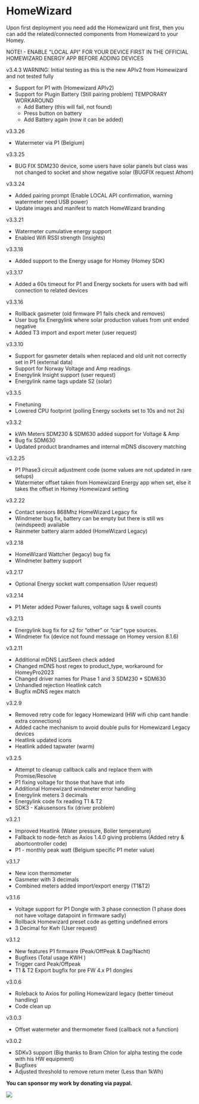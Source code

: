 # HomeWizard

Upon first deployment you need add the Homewizard unit first, then you can add the related/connected components from Homewizard to your Homey.

NOTE! - ENABLE "LOCAL API" FOR YOUR DEVICE FIRST IN THE OFFICIAL HOMEWIZARD ENERGY APP BEFORE ADDING DEVICES

v3.4.3
WARNING: Initial testing as this is the new APIv2 from Homewizard and not tested fully

- Support for P1 with (Homewizard APIv2)
- Support for Plugin Battery (Still pairing problem)
  TEMPORARY WORKAROUND
  - Add Battery (this will fail, not found)
  - Press button on battery
  - Add Battery again (now it can be added)

v3.3.26

- Watermeter via P1 (Belgium)

v3.3.25

- BUG FIX SDM230 device, some users have solar panels but class was not changed to socket and show negative solar (BUGFIX request Athom)

v3.3.24

- Added pairing prompt (Enable LOCAL API confirmation, warning watermeter need USB power)
- Update images and manifest to match HomeWizard branding

v3.3.21

- Watermeter cumulative energy support
- Enabled Wifi RSSI strength (Insights)

v3.3.18

- Added support to the Energy usage for Homey (Homey SDK)

v3.3.17

- Added a 60s timeout for P1 and Energy sockets for users with bad wifi connection to related devices

v3.3.16

- Rollback gasmeter (old firmware P1 fails check and removes)
- User bug fix Energylink where solar production values from unit ended negative
- Added T3 import and export meter (user request)

v3.3.10

- Support for gasmeter details when replaced and old unit not correctly set in P1 (external data)
- Support for Norway Voltage and Amp readings
- Energylink Insight support (user request)
- Energylink name tags update S2 (solar)

v3.3.5

- Finetuning
- Lowered CPU footprint (polling Energy sockets set to 10s and not 2s)

v3.3.2

- kWh Meters SDM230 & SDM630 added support for Voltage & Amp
- Bug fix SDM630
- Updated product brandnames and internal mDNS discovery matching

v3.2.25

- P1 Phase3 circuit adjustment code (some values are not updated in rare setups)
- Watermeter offset taken from Homewizard Energy app when set, else it takes the offset in Homey Homewizard setting

v3.2.22

- Contact sensors 868Mhz HomeWizard Legacy fix
- Windmeter bug fix, battery can be empty but there is still ws (windspeed) available
- Rainmeter battery alarm added (HomeWizard Legacy)

v3.2.18

- HomeWizard Wattcher (legacy) bug fix
- Windmeter battery support

v3.2.17

- Optional Energy socket watt compensation (User request)

v3.2.14

- P1 Meter added Power failures, voltage sags & swell counts

v3.2.13

- Energylink bug fix for s2 for “other” or “car” type sources.
- Windmeter fix (device not found message on Homey version 8.1.6)

v3.2.11

- Additional mDNS LastSeen check added
- Changed mDNS host regex to product_type, workaround for HomeyPro2023
- Changed driver names for Phase 1 and 3 SDM230 \* SDM630
- Unhandled rejection Heatlink catch
- Bugfix mDNS regex match

v3.2.9

- Removed retry code for legacy Homewizard (HW wifi chip cant handle extra connections)
- Added cache mechanism to avoid double pulls for Homewizard Legacy devices
- Heatlink updated icons
- Heatlink added tapwater (warm)

v3.2.5

- Attempt to cleanup callback calls and replace them with Promise/Resolve
- P1 fixing voltage for those that have that info
- Additional Homewizard windmeter error handling
- Energylink meters 3 decimals
- Energylink code fix reading T1 & T2
- SDK3 - Kakusensors fix (driver problem)

v3.2.1

- Improved Heatlink (Water pressure, Boiler temperature)
- Fallback to node-fetch as Axios 1.4.0 giving problems (Added retry & abortcontroller code)
- P1 - monthly peak watt (Belgium specific P1 meter value)

v3.1.7

- New icon thermometer
- Gasmeter with 3 decimals
- Combined meters added import/export energy (T1&T2)

v3.1.6

- Voltage support for P1 Dongle with 3 phase connection (1 phase does not have voltage datapoint in firmware sadly)
- Rollback Homewizard preset code as getting undefined errors
- 3 Decimal for Kwh (User request)

v3.1.2

- New features P1 firmware (Peak/OffPeak & Dag/Nacht)
- Bugfixes (Total usage KWH )
- Trigger card Peak/Offpeak
- T1 & T2 Export bugfix for pre FW 4.x P1 dongles

v3.0.6

- Roleback to Axios for polling Homewizard legacy (better timeout handling)
- Code clean up

v3.0.3

- Offset watermeter and thermometer fixed (callback not a function)

v3.0.2

- SDKv3 support (Big thanks to Bram Chlon for alpha testing the code with his HW equipment)
- Bugfixes
- Adjusted threshold to remove return meter (Less than 1kWh)

**You can sponsor my work by donating via paypal.**

[![](https://www.paypalobjects.com/en_US/i/btn/btn_donateCC_LG.gif)](https://www.paypal.com/paypalme2/jtebbens)
